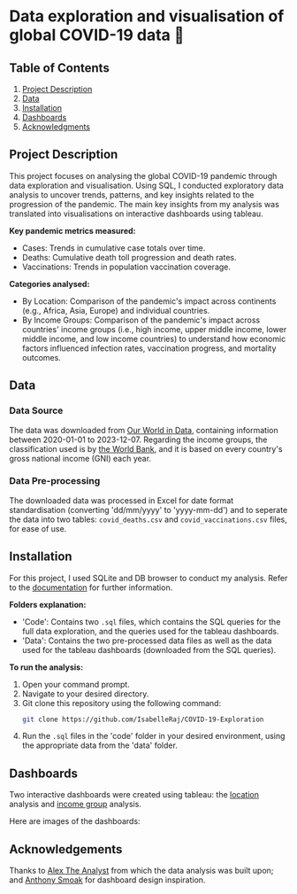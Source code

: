 # Data exploration and visualisation of global COVID-19 data 🦠

## Table of Contents
1. [Project Description](#project-description)
2. [Data](#data-source)
3. [Installation](#installation)
4. [Dashboards](#dashboards)
5. [Acknowledgments](#acknowledgement)

## Project Description
This project focuses on analysing the global COVID-19 pandemic through data exploration and visualisation. Using SQL, I conducted exploratory data analysis to uncover trends, patterns, and key insights related to the progression of the pandemic. The main key insights from my analysis was translated into visualisations on interactive dashboards using tableau.

**Key pandemic metrics measured:**
- Cases: Trends in cumulative case totals over time.
- Deaths: Cumulative death toll progression and death rates.
- Vaccinations: Trends in population vaccination coverage.

**Categories analysed:**
- By Location: Comparison of the pandemic's impact across continents (e.g., Africa, Asia, Europe) and individual countries.
- By Income Groups: Comparison of the pandemic's impact across countries' income groups (i.e., high income, upper middle income, lower middle income, and low income countries) to understand how economic factors influenced infection rates, vaccination progress, and mortality outcomes.

## Data
### Data Source
The data was downloaded from [Our World in Data](https://ourworldindata.org/covid-deaths), containing information between 2020-01-01 to 2023-12-07.
Regarding the income groups, the classification used is by [the World Bank](https://ourworldindata.org/grapher/world-bank-income-groups), and it is based on every country's gross national income (GNI) each year.

### Data Pre-processing
The downloaded data was processed in Excel for date format standardisation (converting 'dd/mm/yyyy' to 'yyyy-mm-dd') and to seperate the data into two tables: `covid_deaths.csv` and `covid_vaccinations.csv` files, for ease of use. 

## Installation
For this project, I used SQLite and DB browser to conduct my analysis. Refer to the [documentation](https://sqlitebrowser.org/) for further information.

**Folders explanation:**
- 'Code': Contains two `.sql` files, which contains the SQL queries for the full data exploration, and the queries used for the tableau dashboards.
- 'Data': Contains the two pre-processed data files as well as the data used for the tableau dashboards (downloaded from the SQL queries). 

**To run the analysis:**
1. Open your command prompt.
2. Navigate to your desired directory.
3. Git clone this repository using the following command:
   ```bash
   git clone https://github.com/IsabelleRaj/COVID-19-Exploration
   ```
5. Run the `.sql` files in the 'code' folder in your desired environment, using the appropriate data from the 'data' folder.

## Dashboards
Two interactive dashboards were created using tableau: the [location](https://public.tableau.com/app/profile/isabelle.rajendiran/viz/COVID-19AnalysisbyLocation/ContinentDashboard) analysis and [income group](https://public.tableau.com/app/profile/isabelle.rajendiran/viz/COVID-19AnalysisbyIncome/IncomeComparison) analysis.

Here are images of the dashboards:

## Acknowledgements
Thanks to [Alex The Analyst](https://www.youtube.com/@AlexTheAnalyst) from which the data analysis was built upon; and [Anthony Smoak](https://anthonysmoak.com/2020/04/25/build-a-tableau-covid-19-dashboard/) for dashboard design inspiration.
